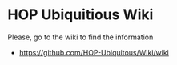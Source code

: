 # HOP Ubiquitious Wiki

Please, go to the wiki to find the information
- <https://github.com/HOP-Ubiquitous/Wiki/wiki>
